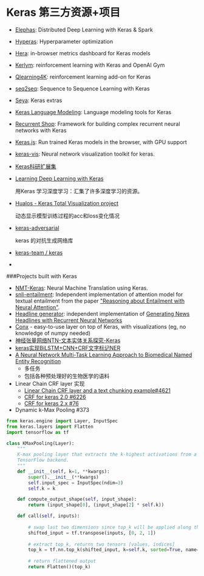 # Keras 第三方资源+项目

- [Elephas](https://github.com/maxpumperla/elephas): Distributed Deep Learning with Keras & Spark

- [Hyperas](https://github.com/maxpumperla/hyperas): Hyperparameter optimization

- [Hera](https://github.com/jakebian/hera): in-browser metrics dashboard for Keras models

- [Kerlym](https://github.com/osh/kerlym): reinforcement learning with Keras and OpenAI Gym

- [Qlearning4K](https://github.com/farizrahman4u/qlearning4k): reinforcement learning add-on for Keras

- [seq2seq](https://github.com/farizrahman4u/seq2seq): Sequence to Sequence Learning with Keras

- [Seya](https://github.com/EderSantana/seya): Keras extras

- [Keras Language Modeling](https://github.com/codekansas/keras-language-modeling): Language modeling tools for Keras

- [Recurrent Shop](https://github.com/datalogai/recurrentshop): Framework for building complex recurrent neural networks with Keras

- [Keras.js](https://github.com/transcranial/keras-js): Run trained Keras models in the browser, with GPU support

- [keras-vis](https://github.com/raghakot/keras-vis): Neural network visualization toolkit for keras.

- [Keras科研扩展集](http://t.cn/R9AXSK5)

- [Learning Deep Learning with Keras](http://t.cn/RXs9LXM)

  用Keras 学习深度学习：汇集了许多深度学习的资源。

- [Hualos - Keras Total Visualization project](https://github.com/fchollet/hualos)

  动态显示模型训练过程的acc和loss变化情况

- [keras-adversarial](https://github.com/bstriner/keras-adversarial)

  keras 的对抗生成网络库

- [keras-team / keras](https://github.com/ningshixian?page=3&tab=stars)

- ​



###Projects built with Keras

- [NMT-Keras](https://github.com/lvapeab/nmt-keras): Neural Machine Translation using Keras.
- [snli-entailment](https://github.com/shyamupa/snli-entailment): Independent implementation of attention model for textual entailment from the paper ["Reasoning about Entailment with Neural Attention"](http://arxiv.org/abs/1509.06664).
- [Headline generator](https://github.com/udibr/headlines): independent implementation of [Generating News Headlines with Recurrent Neural Networks](http://arxiv.org/abs/1512.01712)
- [Conx](https://conx.readthedocs.io/) - easy-to-use layer on top of Keras, with visualizations (eg, no knowledge of numpy needed)
- [神经张量网络NTN-文本实体关系探究-Keras](http://deeplearn-ai.com/2017/11/21/neural-tensor-network-exploring-relations-among-text-entities/?i=2)
- [keras实现BiLSTM+CNN+CRF文字标记NER](http://blog.csdn.net/xinfeng2005/article/details/78485748)
- [A Neural Network Multi-Task Learning Approach to Biomedical Named Entity Recognition](https://github.com/cambridgeltl/MTL-Bioinformatics-2016)
  - 多任务
  - 包括各种预处理好的生物医学的语料
- Linear Chain CRF layer 实现
  - [Linear Chain CRF layer and a text chunking example#4621](https://github.com/pressrelations/keras/blob/98b2bb152b8d472150a3fc4f91396ce7f767bed9/keras/layers/crf.py)
  - [CRF for keras 2.0 #6226](https://github.com/fchollet/keras/pull/6226/commits/8c10628875a8190a7eab596fcf524a7dff346366)
  - [CRF for keras 2.x #76](https://github.com/farizrahman4u/keras-contrib/pull/76/files/3256eec4c113cbc6709b7cce3bd0edaca7cd3730#diff-907aee041113980abb723685f90356fb)
- Dynamic k-Max Pooling #373

```python
from keras.engine import Layer, InputSpec
from keras.layers import Flatten
import tensorflow as tf

class KMaxPooling(Layer):
    """
    K-max pooling layer that extracts the k-highest activations from a sequence (2nd dimension).
    TensorFlow backend.
    """
    def __init__(self, k=1, **kwargs):
        super().__init__(**kwargs)
        self.input_spec = InputSpec(ndim=3)
        self.k = k

    def compute_output_shape(self, input_shape):
        return (input_shape[0], (input_shape[2] * self.k))

    def call(self, inputs):
        
        # swap last two dimensions since top_k will be applied along the last dimension
        shifted_input = tf.transpose(inputs, [0, 2, 1])
        
        # extract top_k, returns two tensors [values, indices]
        top_k = tf.nn.top_k(shifted_input, k=self.k, sorted=True, name=None)[0]
        
        # return flattened output
        return Flatten()(top_k)
```




